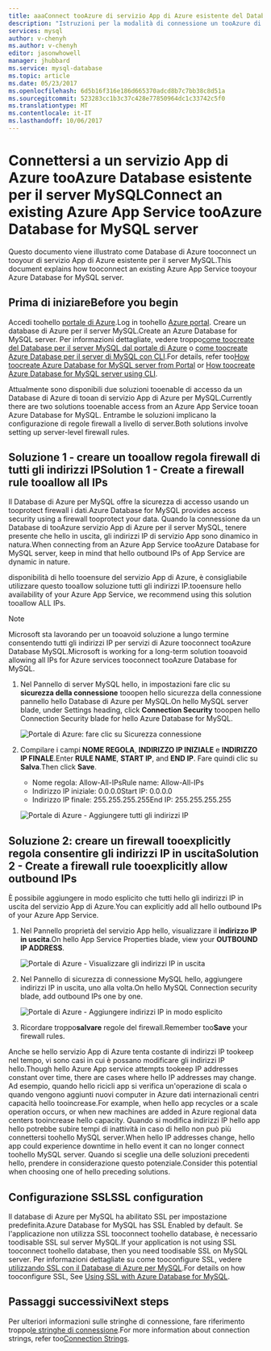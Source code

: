 ```yaml
---
title: aaaConnect tooAzure di servizio App di Azure esistente del Database per MySQL | Documenti Microsoft
description: "Istruzioni per la modalità di connessione un tooAzure di servizio App di Azure esistente Database tooproperly per MySQL"
services: mysql
author: v-chenyh
ms.author: v-chenyh
editor: jasonwhowell
manager: jhubbard
ms.service: mysql-database
ms.topic: article
ms.date: 05/23/2017
ms.openlocfilehash: 6d5b16f316e186d665370adcd8b7c7bb38c8d51a
ms.sourcegitcommit: 523283cc1b3c37c428e77850964dc1c33742c5f0
ms.translationtype: MT
ms.contentlocale: it-IT
ms.lasthandoff: 10/06/2017
---
```

# <a name="connect-an-existing-azure-app-service-tooazure-database-for-mysql-server"></a><span data-ttu-id="efa57-103">Connettersi a un servizio App di Azure tooAzure Database esistente per il server MySQL</span><span class="sxs-lookup"><span data-stu-id="efa57-103">Connect an existing Azure App Service tooAzure Database for MySQL server</span></span>
<span data-ttu-id="efa57-104">Questo documento viene illustrato come Database di Azure tooconnect un tooyour di servizio App di Azure esistente per il server MySQL.</span><span class="sxs-lookup"><span data-stu-id="efa57-104">This document explains how tooconnect an existing Azure App Service tooyour Azure Database for MySQL server.</span></span>

## <a name="before-you-begin"></a><span data-ttu-id="efa57-105">Prima di iniziare</span><span class="sxs-lookup"><span data-stu-id="efa57-105">Before you begin</span></span>
<span data-ttu-id="efa57-106">Accedi toohello [portale di Azure](https://portal.azure.com).</span><span class="sxs-lookup"><span data-stu-id="efa57-106">Log in toohello [Azure portal](https://portal.azure.com).</span></span> <span data-ttu-id="efa57-107">Creare un database di Azure per il server MySQL.</span><span class="sxs-lookup"><span data-stu-id="efa57-107">Create an Azure Database for MySQL server.</span></span> <span data-ttu-id="efa57-108">Per informazioni dettagliate, vedere troppo[come toocreate del Database per il server MySQL dal portale di Azure](quickstart-create-mysql-server-database-using-azure-portal.md) o [come toocreate Azure Database per il server di MySQL con CLI](quickstart-create-mysql-server-database-using-azure-cli.md).</span><span class="sxs-lookup"><span data-stu-id="efa57-108">For details, refer too[How toocreate Azure Database for MySQL server from Portal](quickstart-create-mysql-server-database-using-azure-portal.md) or [How toocreate Azure Database for MySQL server using CLI](quickstart-create-mysql-server-database-using-azure-cli.md).</span></span>

<span data-ttu-id="efa57-109">Attualmente sono disponibili due soluzioni tooenable di accesso da un Database di Azure di tooan di servizio App di Azure per MySQL.</span><span class="sxs-lookup"><span data-stu-id="efa57-109">Currently there are two solutions tooenable access from an Azure App Service tooan Azure Database for MySQL.</span></span> <span data-ttu-id="efa57-110">Entrambe le soluzioni implicano la configurazione di regole firewall a livello di server.</span><span class="sxs-lookup"><span data-stu-id="efa57-110">Both solutions involve setting up server-level firewall rules.</span></span>

## <a name="solution-1---create-a-firewall-rule-tooallow-all-ips"></a><span data-ttu-id="efa57-111">Soluzione 1 - creare un tooallow regola firewall di tutti gli indirizzi IP</span><span class="sxs-lookup"><span data-stu-id="efa57-111">Solution 1 - Create a firewall rule tooallow all IPs</span></span>
<span data-ttu-id="efa57-112">Il Database di Azure per MySQL offre la sicurezza di accesso usando un tooprotect firewall i dati.</span><span class="sxs-lookup"><span data-stu-id="efa57-112">Azure Database for MySQL provides access security using a firewall tooprotect your data.</span></span> <span data-ttu-id="efa57-113">Quando la connessione da un Database di tooAzure servizio App di Azure per il server MySQL, tenere presente che hello in uscita, gli indirizzi IP di servizio App sono dinamico in natura.</span><span class="sxs-lookup"><span data-stu-id="efa57-113">When connecting from an Azure App Service tooAzure Database for MySQL server, keep in mind that hello outbound IPs of App Service are dynamic in nature.</span></span> 

<span data-ttu-id="efa57-114">disponibilità di hello tooensure del servizio App di Azure, è consigliabile utilizzare questo tooallow soluzione tutti gli indirizzi IP.</span><span class="sxs-lookup"><span data-stu-id="efa57-114">tooensure hello availability of your Azure App Service, we recommend using this solution tooallow ALL IPs.</span></span>

> [!NOTE]
> <span data-ttu-id="efa57-115">Microsoft sta lavorando per un tooavoid soluzione a lungo termine consentendo tutti gli indirizzi IP per servizi di Azure tooconnect tooAzure Database MySQL.</span><span class="sxs-lookup"><span data-stu-id="efa57-115">Microsoft is working for a long-term solution tooavoid allowing all IPs for Azure services tooconnect tooAzure Database for MySQL.</span></span>

1. <span data-ttu-id="efa57-116">Nel Pannello di server MySQL hello, in impostazioni fare clic su **sicurezza della connessione** tooopen hello sicurezza della connessione pannello hello Database di Azure per MySQL.</span><span class="sxs-lookup"><span data-stu-id="efa57-116">On hello MySQL server blade, under Settings heading, click **Connection Security** tooopen hello Connection Security blade for hello Azure Database for MySQL.</span></span>

   ![Portale di Azure: fare clic su Sicurezza connessione](./media/howto-manage-firewall-using-portal/1-connection-security.png)

2. <span data-ttu-id="efa57-118">Compilare i campi **NOME REGOLA**, **INDIRIZZO IP INIZIALE** e **INDIRIZZO IP FINALE**.</span><span class="sxs-lookup"><span data-stu-id="efa57-118">Enter **RULE NAME**, **START IP**, and **END IP**.</span></span> <span data-ttu-id="efa57-119">Fare quindi clic su **Salva**.</span><span class="sxs-lookup"><span data-stu-id="efa57-119">Then click **Save**.</span></span>
   - <span data-ttu-id="efa57-120">Nome regola: Allow-All-IPs</span><span class="sxs-lookup"><span data-stu-id="efa57-120">Rule name: Allow-All-IPs</span></span>
   - <span data-ttu-id="efa57-121">Indirizzo IP iniziale: 0.0.0.0</span><span class="sxs-lookup"><span data-stu-id="efa57-121">Start IP: 0.0.0.0</span></span>
   - <span data-ttu-id="efa57-122">Indirizzo IP finale: 255.255.255.255</span><span class="sxs-lookup"><span data-stu-id="efa57-122">End IP: 255.255.255.255</span></span>

   ![Portale di Azure - Aggiungere tutti gli indirizzi IP](./media/howto-connect-webapp/1_2-add-all-ips.png)

## <a name="solution-2---create-a-firewall-rule-tooexplicitly-allow-outbound-ips"></a><span data-ttu-id="efa57-124">Soluzione 2: creare un firewall tooexplicitly regola consentire gli indirizzi IP in uscita</span><span class="sxs-lookup"><span data-stu-id="efa57-124">Solution 2 - Create a firewall rule tooexplicitly allow outbound IPs</span></span>
<span data-ttu-id="efa57-125">È possibile aggiungere in modo esplicito che tutti hello gli indirizzi IP in uscita del servizio App di Azure.</span><span class="sxs-lookup"><span data-stu-id="efa57-125">You can explicitly add all hello outbound IPs of your Azure App Service.</span></span>

1. <span data-ttu-id="efa57-126">Nel Pannello proprietà del servizio App hello, visualizzare il **indirizzo IP in uscita**.</span><span class="sxs-lookup"><span data-stu-id="efa57-126">On hello App Service Properties blade, view your **OUTBOUND IP ADDRESS**.</span></span>

   ![Portale di Azure - Visualizzare gli indirizzi IP in uscita](./media/howto-connect-webapp/2_1-outbound-ip-address.png)

2. <span data-ttu-id="efa57-128">Nel Pannello di sicurezza di connessione MySQL hello, aggiungere indirizzi IP in uscita, uno alla volta.</span><span class="sxs-lookup"><span data-stu-id="efa57-128">On hello MySQL Connection security blade, add outbound IPs one by one.</span></span>

   ![Portale di Azure - Aggiungere indirizzi IP in modo esplicito](./media/howto-connect-webapp/2_2-add-explicit-ips.png)

3. <span data-ttu-id="efa57-130">Ricordare troppo**salvare** regole del firewall.</span><span class="sxs-lookup"><span data-stu-id="efa57-130">Remember too**Save** your firewall rules.</span></span>

<span data-ttu-id="efa57-131">Anche se hello servizio App di Azure tenta costante di indirizzi IP tookeep nel tempo, vi sono casi in cui è possano modificare gli indirizzi IP hello.</span><span class="sxs-lookup"><span data-stu-id="efa57-131">Though hello Azure App service attempts tookeep IP addresses constant over time, there are cases where hello IP addresses may change.</span></span> <span data-ttu-id="efa57-132">Ad esempio, quando hello ricicli app si verifica un'operazione di scala o quando vengono aggiunti nuovi computer in Azure dati internazionali centri capacità hello tooincrease.</span><span class="sxs-lookup"><span data-stu-id="efa57-132">For example, when hello app recycles or a scale operation occurs, or when new machines are added in Azure regional data centers tooincrease hello capacity.</span></span> <span data-ttu-id="efa57-133">Quando si modifica indirizzi IP hello app hello potrebbe subire tempi di inattività in caso di hello non può più connettersi toohello MySQL server.</span><span class="sxs-lookup"><span data-stu-id="efa57-133">When hello IP addresses change, hello app could experience downtime in hello event it can no longer connect toohello MySQL server.</span></span> <span data-ttu-id="efa57-134">Quando si sceglie una delle soluzioni precedenti hello, prendere in considerazione questo potenziale.</span><span class="sxs-lookup"><span data-stu-id="efa57-134">Consider this potential when choosing one of hello preceding solutions.</span></span>

## <a name="ssl-configuration"></a><span data-ttu-id="efa57-135">Configurazione SSL</span><span class="sxs-lookup"><span data-stu-id="efa57-135">SSL configuration</span></span>
<span data-ttu-id="efa57-136">Il database di Azure per MySQL ha abilitato SSL per impostazione predefinita.</span><span class="sxs-lookup"><span data-stu-id="efa57-136">Azure Database for MySQL has SSL Enabled by default.</span></span> <span data-ttu-id="efa57-137">Se l'applicazione non utilizza SSL tooconnect toohello database, è necessario toodisable SSL sul server MySQL.</span><span class="sxs-lookup"><span data-stu-id="efa57-137">If your application is not using SSL tooconnect toohello database, then you need toodisable SSL on MySQL server.</span></span> <span data-ttu-id="efa57-138">Per informazioni dettagliate su come tooconfigure SSL, vedere [utilizzando SSL con il Database di Azure per MySQL](howto-configure-ssl.md).</span><span class="sxs-lookup"><span data-stu-id="efa57-138">For details on how tooconfigure SSL, See [Using SSL with Azure Database for MySQL](howto-configure-ssl.md).</span></span>

## <a name="next-steps"></a><span data-ttu-id="efa57-139">Passaggi successivi</span><span class="sxs-lookup"><span data-stu-id="efa57-139">Next steps</span></span>
<span data-ttu-id="efa57-140">Per ulteriori informazioni sulle stringhe di connessione, fare riferimento troppo[le stringhe di connessione](howto-connection-string.md).</span><span class="sxs-lookup"><span data-stu-id="efa57-140">For more information about connection strings, refer too[Connection Strings](howto-connection-string.md).</span></span>
